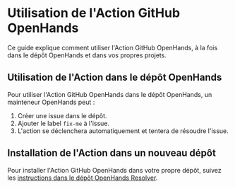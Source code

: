

# Utilisation de l'Action GitHub OpenHands

Ce guide explique comment utiliser l'Action GitHub OpenHands, à la fois dans le dépôt OpenHands et dans vos propres projets.

## Utilisation de l'Action dans le dépôt OpenHands

Pour utiliser l'Action GitHub OpenHands dans le dépôt OpenHands, un mainteneur OpenHands peut :

1. Créer une issue dans le dépôt.
2. Ajouter le label `fix-me` à l'issue.
3. L'action se déclenchera automatiquement et tentera de résoudre l'issue.

## Installation de l'Action dans un nouveau dépôt

Pour installer l'Action GitHub OpenHands dans votre propre dépôt, suivez les [instructions dans le dépôt OpenHands Resolver](https://github.com/All-Hands-AI/openhands/resolver?tab=readme-ov-file#using-the-github-actions-workflow).

